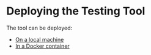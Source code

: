 # Deploying the Testing Tool

The tool can be deployed:

- [On a local machine](1.1.%20Deployment%20-%20Local.md)
- [In a Docker container](1.2.%20Deployment%20-%20Docker.md)
